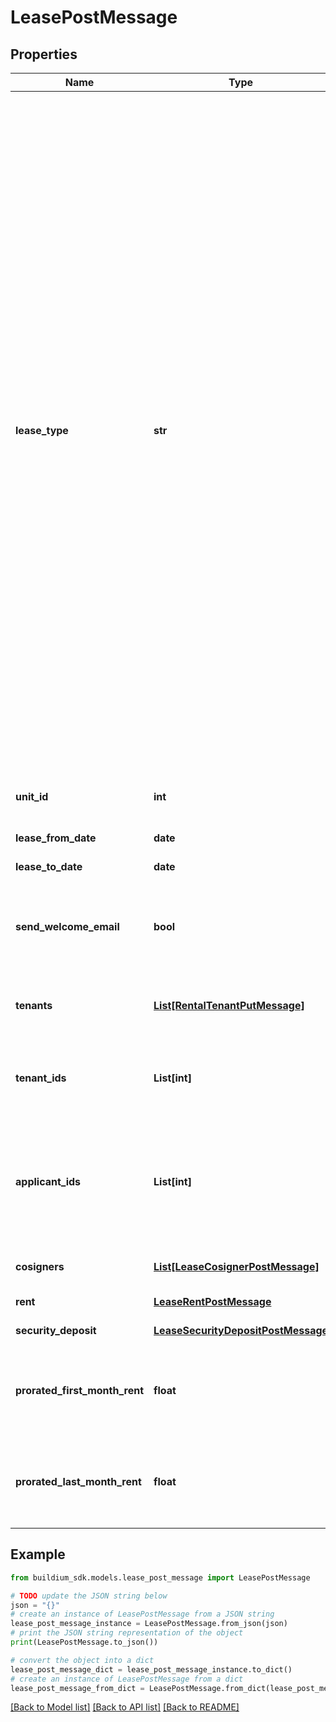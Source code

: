 # LeasePostMessage


## Properties

Name | Type | Description | Notes
------------ | ------------- | ------------- | -------------
**lease_type** | **str** | Describes the type of lease.      &#x60;AtWill&#x60; leases are month-to-month leases. Setting a lease as at will tells Buildium when the tenant&#39;s lease initially started, but since there is no lease end date, Buildium will never move the lease to expired, and it will continue to post any automatic transactions (like recurring monthly rent charges or late fees) until you manually end the lease.        &#x60;Fixed&#x60; leases are leases that have specific start and end dates.When the end date occurs, the lease will move from active to expired, and any transactions set to post automatically(like recurring monthly rent charges or late fees) will stop posting.        &#x60;FixedWithRollover&#x60; leases are similar to fixed leases, but instead of Buildium moving this lease to expired as of the end date, it will move the lease to an at will status, which tells Buildium to continue posting monthly rent charges, late fees for you until you manually end the lease. | 
**unit_id** | **int** | Unit unique identifier associated with the lease. | 
**lease_from_date** | **date** | Start date of the lease. | 
**lease_to_date** | **date** | End date of the lease. | [optional] 
**send_welcome_email** | **bool** | Indicates whether to send a welcome email to all tenants on the lease inviting them to the resident center website. | 
**tenants** | [**List[RentalTenantPutMessage]**](RentalTenantPutMessage.md) | List of new tenants to add to the lease. The list cannot exceed five tenants. | [optional] 
**tenant_ids** | **List[int]** | List of identifiers for existing tenants to add to the lease. The list cannot exceed five tenants. | [optional] 
**applicant_ids** | **List[int]** | List of identifiers for applicants to become tenants on the lease. Identifiers must refer to applicants with a Status of &#x60;Approved&#x60;. The list cannot exceed five applicants. | [optional] 
**cosigners** | [**List[LeaseCosignerPostMessage]**](LeaseCosignerPostMessage.md) | List of the cosigners on the lease. | [optional] 
**rent** | [**LeaseRentPostMessage**](LeaseRentPostMessage.md) | Rent charge on the post message | [optional] 
**security_deposit** | [**LeaseSecurityDepositPostMessage**](LeaseSecurityDepositPostMessage.md) | The security deposit. | [optional] 
**prorated_first_month_rent** | **float** | Prorated rent charged for the first month of the lease. Must be null if the lease begins on the first day of a month. | [optional] 
**prorated_last_month_rent** | **float** | Prorated rent charged for the last month of the lease. Must be null if the lease ends on the last day of a month. | [optional] 

## Example

```python
from buildium_sdk.models.lease_post_message import LeasePostMessage

# TODO update the JSON string below
json = "{}"
# create an instance of LeasePostMessage from a JSON string
lease_post_message_instance = LeasePostMessage.from_json(json)
# print the JSON string representation of the object
print(LeasePostMessage.to_json())

# convert the object into a dict
lease_post_message_dict = lease_post_message_instance.to_dict()
# create an instance of LeasePostMessage from a dict
lease_post_message_from_dict = LeasePostMessage.from_dict(lease_post_message_dict)
```
[[Back to Model list]](../README.md#documentation-for-models) [[Back to API list]](../README.md#documentation-for-api-endpoints) [[Back to README]](../README.md)


